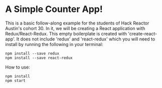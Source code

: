 # A Simple Counter App!

This is a basic follow-along example for the students of Hack Reactor Austin's cohort 30. In it, we will be creating a React application with Redux/React-Redux. This empty boilerplate is created with 'create-react-app'. It does not include 'redux' and 'react-redux' which you will need to install by running the following in your terminal:
```
npm install --save redux
npm install --save react-redux
```

How to use:
```
npm install
npm start
```
